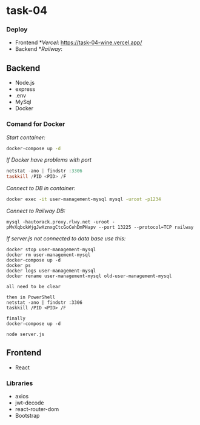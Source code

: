 # task-04
### Deploy
- Frontend **Vercel*: https://task-04-wine.vercel.app/
- Backend **Railway*: 



## Backend

- Node.js
- express
- .env
- MySql
- Docker

### Comand for Docker

_Start container:_

```bash
docker-compose up -d
```

_If Docker have problems with port_

```PowerShell
netstat -ano | findstr :3306
taskkill /PID <PID> /F
```

_Connect to DB in container:_

```bash
docker exec -it user-management-mysql mysql -uroot -p1234
```

_Connect to Railway DB:_
```
mysql -hautorack.proxy.rlwy.net -uroot -pMvXqbckWjgJwXznxgCtcGoCehDmPHapv --port 13225 --protocol=TCP railway
```

*If server.js not connected to data base use this:*
```
docker stop user-management-mysql
docker rm user-management-mysql
docker-compose up -d
docker ps
docker logs user-management-mysql
docker rename user-management-mysql old-user-management-mysql

all need to be clear

then in PowerShell
netstat -ano | findstr :3306
taskkill /PID <PID> /F

finally
docker-compose up -d

node server.js
```

## Frontend

- React

### Libraries

- axios
- jwt-decode
- react-router-dom
- Bootstrap
